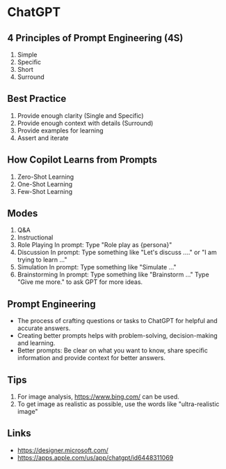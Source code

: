 # ChatGPT

## 4 Principles of Prompt Engineering (4S)
1. Simple
2. Specific
3. Short
4. Surround

## Best Practice
1. Provide enough clarity (Single and Specific)
2. Provide enough context with details (Surround)
3. Provide examples for learning
4. Assert and iterate

## How Copilot Learns from Prompts
1. Zero-Shot Learning
2. One-Shot Learning
3. Few-Shot Learning

## Modes
1. Q&A
2. Instructional
3. Role Playing
   In prompt: Type "Role play as {persona}"
4. Discussion
   In prompt: Type something like "Let's discuss ...." or "I am trying to learn ..."
5. Simulation
   In prompt: Type something like "Simulate ..."
6. Brainstorming
   In prompt: Type something like "Brainstorm ..."
   Type "Give me more." to ask GPT for more ideas.

## Prompt Engineering
- The process of crafting questions or tasks to ChatGPT for helpful and accurate answers.
- Creating better prompts helps with problem-solving, decision-making and learning.
- Better prompts: Be clear on what you want to know, share specific information and provide context for better answers.

## Tips
1. For image analysis, https://www.bing.com/ can be used.
2. To get image as realistic as possible, use the words like "ultra-realistic image"


## Links
- https://designer.microsoft.com/
- https://apps.apple.com/us/app/chatgpt/id6448311069